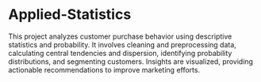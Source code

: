 # Applied-Statistics
This project analyzes customer purchase behavior using descriptive statistics and probability. It involves cleaning and preprocessing data, calculating central tendencies and dispersion, identifying probability distributions, and segmenting customers. Insights are visualized, providing actionable recommendations to improve marketing efforts.
